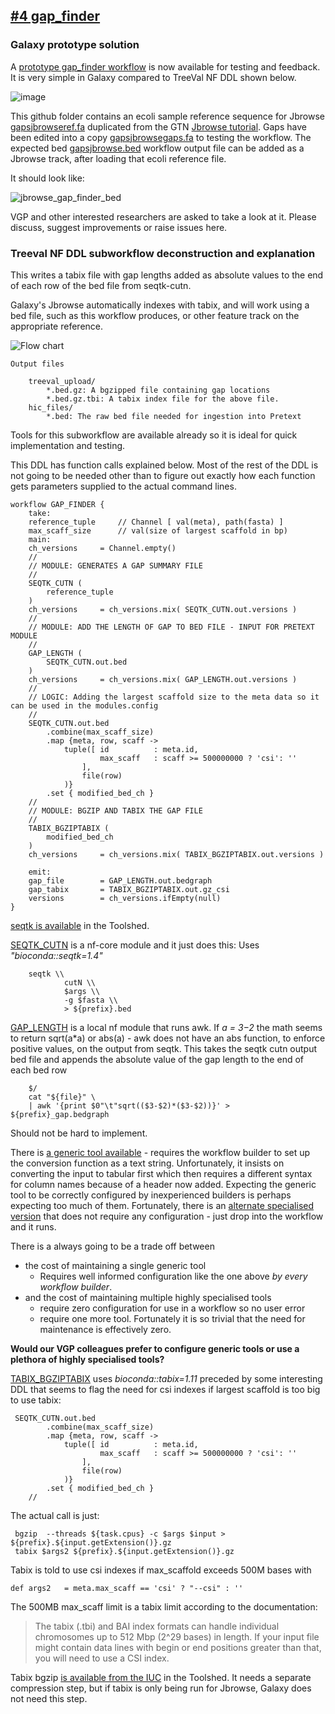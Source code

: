 ## [#4 gap_finder](https://github.com/sanger-tol/treeval/blob/dev/subworkflows/local/gap_finder.nf)

### Galaxy prototype solution

A [prototype gap_finder workflow](https://github.com/fubar2/treeval_gal/blob/main/gap_finder/Galaxy-Workflow-gap_finder_vgp_0.ga) is now available for testing and feedback. 
It is very simple in Galaxy compared to TreeVal NF DDL shown below.

![image](https://github.com/fubar2/treeval_gal/assets/6016266/81ed1757-8a87-4e10-af4c-4f3fae83bf95)

This github folder contains an ecoli sample reference sequence for Jbrowse [gapsjbrowseref.fa](https://github.com/fubar2/treeval_gal/blob/main/gap_finder/gapsjbrowseref.fa) duplicated from the GTN [Jbrowse tutorial](https://training.galaxyproject.org/training-material/topics/visualisation/tutorials/jbrowse/tutorial.html).
Gaps have been edited into a copy [gapsjbrowsegaps.fa](https://github.com/fubar2/treeval_gal/blob/main/gap_finder/gapsjbrowsegaps.fa) to testing the workflow.
The expected bed [gapsjbrowse.bed](https://github.com/fubar2/treeval_gal/blob/main/gap_finder/gapsjbrowse.bed) workflow output file can be added as a Jbrowse track,
after loading that ecoli reference file. 

It should look like:

![jbrowse_gap_finder_bed](https://github.com/fubar2/treeval_gal/assets/6016266/41b3675d-9634-4087-bfc1-97e076cae409)

VGP and other interested researchers are asked to take a look at it. Please discuss, suggest improvements or raise issues here.

### Treeval NF DDL subworkflow deconstruction and explanation

This writes a tabix file with gap lengths added as absolute values to the end of each row of the bed file from seqtk-cutn.

Galaxy's Jbrowse automatically indexes with tabix, and will work using a bed file, such as this workflow produces, or other feature track on the appropriate reference.

![Flow chart](https://raw.githubusercontent.com/sanger-tol/treeval/dev/docs/images/v1-1-0/treeval_1_1_0_gap_finder.png)

```
Output files

    treeval_upload/
        *.bed.gz: A bgzipped file containing gap locations
        *.bed.gz.tbi: A tabix index file for the above file.
    hic_files/
        *.bed: The raw bed file needed for ingestion into Pretext
```

Tools for this subworkflow are available already so it is ideal for quick implementation and testing.

This DDL has function calls explained below.
Most of the rest of the DDL is not going to be needed other than to
figure out exactly how each function gets parameters supplied to the actual command lines.

```
workflow GAP_FINDER {
    take:
    reference_tuple     // Channel [ val(meta), path(fasta) ]
    max_scaff_size      // val(size of largest scaffold in bp)
    main:
    ch_versions     = Channel.empty()
    //
    // MODULE: GENERATES A GAP SUMMARY FILE
    //
    SEQTK_CUTN (
        reference_tuple
    )
    ch_versions     = ch_versions.mix( SEQTK_CUTN.out.versions )
    //
    // MODULE: ADD THE LENGTH OF GAP TO BED FILE - INPUT FOR PRETEXT MODULE
    //
    GAP_LENGTH (
        SEQTK_CUTN.out.bed
    )
    ch_versions     = ch_versions.mix( GAP_LENGTH.out.versions )
    //
    // LOGIC: Adding the largest scaffold size to the meta data so it can be used in the modules.config
    //
    SEQTK_CUTN.out.bed
        .combine(max_scaff_size)
        .map {meta, row, scaff ->
            tuple([ id          : meta.id,
                    max_scaff   : scaff >= 500000000 ? 'csi': ''
                ],
                file(row)
            )}
        .set { modified_bed_ch }
    //
    // MODULE: BGZIP AND TABIX THE GAP FILE
    //
    TABIX_BGZIPTABIX (
        modified_bed_ch
    )
    ch_versions     = ch_versions.mix( TABIX_BGZIPTABIX.out.versions )

    emit:
    gap_file        = GAP_LENGTH.out.bedgraph
    gap_tabix       = TABIX_BGZIPTABIX.out.gz_csi
    versions        = ch_versions.ifEmpty(null)
}
```


[seqtk is available](https://toolshed.g2.bx.psu.edu/view/iuc/seqtk/3da72230c066) in the Toolshed.

[SEQTK_CUTN](https://github.com/sanger-tol/treeval/blob/dev/modules/nf-core/seqtk/cutn/main.nf) is a nf-core module and it just does this:
Uses *"bioconda::seqtk=1.4"*

```
    seqtk \\
            cutN \\
            $args \\
            -g $fasta \\
            > ${prefix}.bed
```


[GAP_LENGTH](https://github.com/sanger-tol/treeval/blob/dev/modules/local/gap_length.nf) is a local nf module that runs awk. If _a = $3-$2_ the math seems to return sqrt(a*a) or abs(a) - awk does not have an abs function, to enforce positive values, on the output from seqtk. This takes the seqtk cutn output bed file and appends the absolute value of the gap length to the end of each bed row

```
    $/
    cat "${file}" \
    | awk '{print $0"\t"sqrt(($3-$2)*($3-$2))}' > ${prefix}_gap.bedgraph
```

Should not be hard to implement.

There is [a generic tool available](https://usegalaxy.eu/root?tool_id=toolshed.g2.bx.psu.edu/repos/devteam/column_maker/Add_a_column1/2.0) - requires the workflow builder to set up the conversion function as a text string. Unfortunately, it insists on converting the input to tabular first which then requires a different syntax for column names because of a header now added. Expecting the generic tool to be correctly configured by inexperienced builders is perhaps expecting too much of them. Fortunately, there is an [alternate specialised version](https://toolshed.g2.bx.psu.edu/view/fubar2/abslen_bed/551c076a635c) that does not require any configuration - just drop into the workflow and it runs.

There is a always going to be a trade off between
* the cost of maintaining a single generic tool
  * Requires well informed configuration like the one above *by every workflow builder*.
* and the cost of maintaining multiple highly specialised tools
  * require zero configuration for use in a workflow so no user error
  * require one more tool. Fortunately it is so trivial that the need for maintenance is effectively zero.

**Would our VGP colleagues prefer to configure generic tools or use a plethora of highly specialised tools?**

[TABIX_BGZIPTABIX](https://github.com/sanger-tol/treeval/blob/dev/subworkflows/local/gap_finder.nf) uses *bioconda::tabix=1.11* preceded by
some interesting DDL that seems to flag the need for csi indexes if largest scaffold is too big to use tabix:

```
 SEQTK_CUTN.out.bed
        .combine(max_scaff_size)
        .map {meta, row, scaff ->
            tuple([ id          : meta.id,
                    max_scaff   : scaff >= 500000000 ? 'csi': ''
                ],
                file(row)
            )}
        .set { modified_bed_ch }
    //
```
The actual call is just:

```
 bgzip  --threads ${task.cpus} -c $args $input > ${prefix}.${input.getExtension()}.gz
 tabix $args2 ${prefix}.${input.getExtension()}.gz
```
Tabix is told to use csi indexes if max_scaffold exceeds 500M bases with
```
def args2   = meta.max_scaff == 'csi' ? "--csi" : ''
```

The 500MB max_scaff limit is a tabix limit according to the documentation:

>The tabix (.tbi) and BAI index formats can handle individual chromosomes up to 512 Mbp (2^29 bases) in length. If your input file might contain data lines with begin or end positions greater than that, you will need to use a CSI index.

Tabix bgzip [is available from the IUC](https://toolshed.g2.bx.psu.edu/repository/browse_repositories?f-free-text-search=tabix&sort=name&operation=view_or_manage_repository&id=84a670226cfe30f4) in the Toolshed. It needs a separate compression step, but if tabix is only being run for Jbrowse, Galaxy does not need this step.
